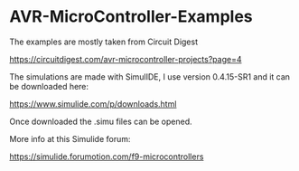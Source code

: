 # AVR-MicroController-Examples

The examples are mostly taken from Circuit Digest

https://circuitdigest.com/avr-microcontroller-projects?page=4

The simulations are made with SimulIDE, I use version 0.4.15-SR1 and it can be downloaded here:

https://www.simulide.com/p/downloads.html

Once downloaded the .simu files can be opened.

More info at this Simulide forum:

https://simulide.forumotion.com/f9-microcontrollers
